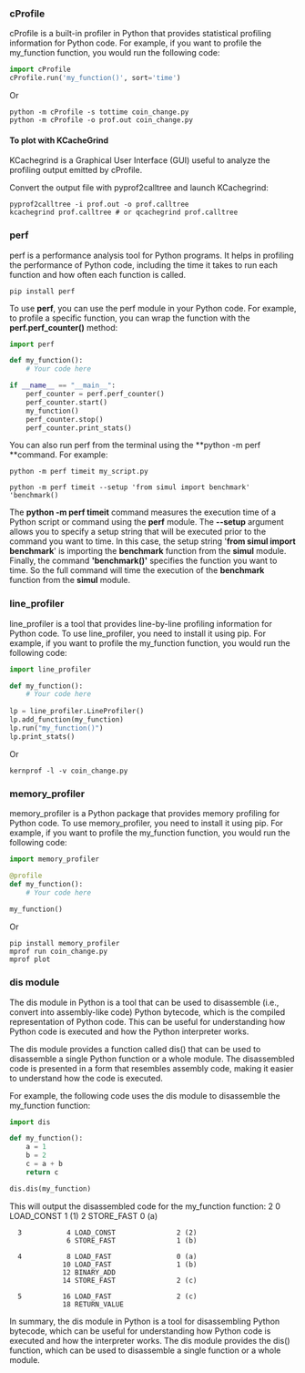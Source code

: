 ### cProfile
cProfile is a built-in profiler in Python that provides statistical profiling information for Python code. For example, if you want to profile the my_function function, you would run the following code:
```python
import cProfile
cProfile.run('my_function()', sort='time')

```
Or
```shell
python -m cProfile -s tottime coin_change.py
python -m cProfile -o prof.out coin_change.py
```
#### To plot with KCacheGrind
KCachegrind is a Graphical User Interface (GUI) useful to analyze the profiling output emitted by cProfile.

Convert the output file with pyprof2calltree and launch KCachegrind:

```shell
pyprof2calltree -i prof.out -o prof.calltree
kcachegrind prof.calltree # or qcachegrind prof.calltree
```
### perf
perf is a performance analysis tool for Python programs. It helps in profiling the performance of Python code, including the time it takes to run each function and how often each function is called.
```shell
pip install perf
```
To use **perf**, you can use the perf module in your Python code. For example, to profile a specific function, you can wrap the function with the **perf.perf_counter()** method:

```python
import perf

def my_function():
    # Your code here

if __name__ == "__main__":
    perf_counter = perf.perf_counter()
    perf_counter.start()
    my_function()
    perf_counter.stop()
    perf_counter.print_stats()

```
You can also run perf from the terminal using the **python -m perf **command. For example:
```shell
python -m perf timeit my_script.py
```
```shell
python -m perf timeit --setup 'from simul import benchmark' 'benchmark()
```
The **python -m perf timeit** command measures the execution time of a Python script or command using the **perf** module. The **--setup** argument allows you to specify a setup string that will be executed prior to the command you want to time. In this case, the setup string '**from simul import benchmark**' is importing the **benchmark** function from the **simul** module. Finally, the command **'benchmark()'** specifies the function you want to time. So the full command will time the execution of the **benchmark** function from the **simul** module.
### line_profiler

line_profiler is a tool that provides line-by-line profiling information for Python code. To use line_profiler, you need to install it using pip. For example, if you want to profile the my_function function, you would run the following code:
```python
import line_profiler

def my_function():
    # Your code here
    
lp = line_profiler.LineProfiler()
lp.add_function(my_function)
lp.run("my_function()")
lp.print_stats()

```
Or
```shell
kernprof -l -v coin_change.py
```
### memory_profiler
memory_profiler is a Python package that provides memory profiling for Python code. To use memory_profiler, you need to install it using pip. For example, if you want to profile the my_function function, you would run the following code:
```python
import memory_profiler

@profile
def my_function():
    # Your code here
    
my_function()

```
Or
```shell
pip install memory_profiler
mprof run coin_change.py
mprof plot
```
### dis module
The dis module in Python is a tool that can be used to disassemble (i.e., convert into assembly-like code) Python bytecode, which is the compiled representation of Python code. This can be useful for understanding how Python code is executed and how the Python interpreter works.

The dis module provides a function called dis() that can be used to disassemble a single Python function or a whole module. The disassembled code is presented in a form that resembles assembly code, making it easier to understand how the code is executed.

For example, the following code uses the dis module to disassemble the my_function function:
```python
import dis

def my_function():
    a = 1
    b = 2
    c = a + b
    return c

dis.dis(my_function)

```
This will output the disassembled code for the my_function function:
      2           0 LOAD_CONST               1 (1)
                  2 STORE_FAST               0 (a)
    
      3           4 LOAD_CONST               2 (2)
                  6 STORE_FAST               1 (b)
    
      4           8 LOAD_FAST                0 (a)
                 10 LOAD_FAST                1 (b)
                 12 BINARY_ADD
                 14 STORE_FAST               2 (c)
    
      5          16 LOAD_FAST                2 (c)
                 18 RETURN_VALUE
    

In summary, the dis module in Python is a tool for disassembling Python bytecode, which can be useful for understanding how Python code is executed and how the interpreter works. The dis module provides the dis() function, which can be used to disassemble a single function or a whole module.
